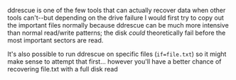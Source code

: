 ddrescue is one of the few tools that can actually recover data when other tools can't--but depending on the drive failure I would first try to copy out the important files normally because ddrescue can be much more intensive than normal read/write patterns; the disk *could* theoretically fail before the most important sectors are read.

It's also possible to run ddrescue on specific files (`if=file.txt`) so it might make sense to attempt that first... however you'll have a better chance of recovering file.txt with a full disk read

